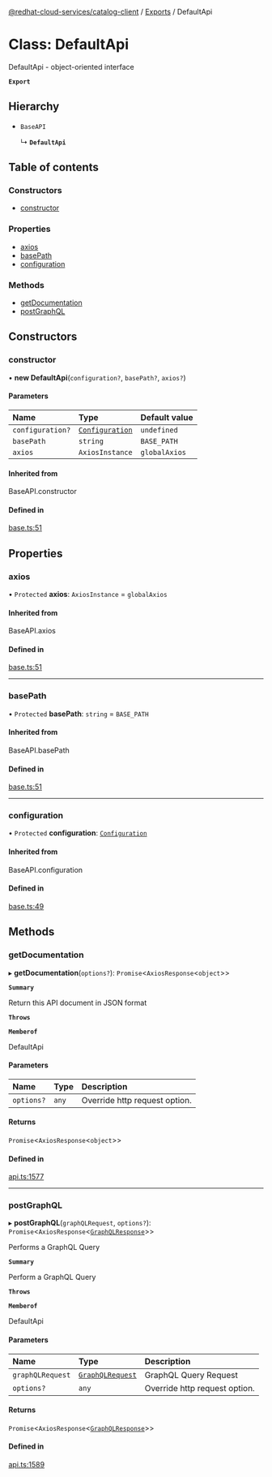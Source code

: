 [@redhat-cloud-services/catalog-client](../README.md) / [Exports](../modules.md) / DefaultApi

# Class: DefaultApi

DefaultApi - object-oriented interface

**`Export`**

## Hierarchy

- `BaseAPI`

  ↳ **`DefaultApi`**

## Table of contents

### Constructors

- [constructor](DefaultApi.md#constructor)

### Properties

- [axios](DefaultApi.md#axios)
- [basePath](DefaultApi.md#basepath)
- [configuration](DefaultApi.md#configuration)

### Methods

- [getDocumentation](DefaultApi.md#getdocumentation)
- [postGraphQL](DefaultApi.md#postgraphql)

## Constructors

### constructor

• **new DefaultApi**(`configuration?`, `basePath?`, `axios?`)

#### Parameters

| Name | Type | Default value |
| :------ | :------ | :------ |
| `configuration?` | [`Configuration`](Configuration.md) | `undefined` |
| `basePath` | `string` | `BASE_PATH` |
| `axios` | `AxiosInstance` | `globalAxios` |

#### Inherited from

BaseAPI.constructor

#### Defined in

[base.ts:51](https://github.com/RedHatInsights/javascript-clients/blob/master/packages/catalog/base.ts#L51)

## Properties

### axios

• `Protected` **axios**: `AxiosInstance` = `globalAxios`

#### Inherited from

BaseAPI.axios

#### Defined in

[base.ts:51](https://github.com/RedHatInsights/javascript-clients/blob/master/packages/catalog/base.ts#L51)

___

### basePath

• `Protected` **basePath**: `string` = `BASE_PATH`

#### Inherited from

BaseAPI.basePath

#### Defined in

[base.ts:51](https://github.com/RedHatInsights/javascript-clients/blob/master/packages/catalog/base.ts#L51)

___

### configuration

• `Protected` **configuration**: [`Configuration`](Configuration.md)

#### Inherited from

BaseAPI.configuration

#### Defined in

[base.ts:49](https://github.com/RedHatInsights/javascript-clients/blob/master/packages/catalog/base.ts#L49)

## Methods

### getDocumentation

▸ **getDocumentation**(`options?`): `Promise`<`AxiosResponse`<`object`\>\>

**`Summary`**

Return this API document in JSON format

**`Throws`**

**`Memberof`**

DefaultApi

#### Parameters

| Name | Type | Description |
| :------ | :------ | :------ |
| `options?` | `any` | Override http request option. |

#### Returns

`Promise`<`AxiosResponse`<`object`\>\>

#### Defined in

[api.ts:1577](https://github.com/RedHatInsights/javascript-clients/blob/master/packages/catalog/api.ts#L1577)

___

### postGraphQL

▸ **postGraphQL**(`graphQLRequest`, `options?`): `Promise`<`AxiosResponse`<[`GraphQLResponse`](../interfaces/GraphQLResponse.md)\>\>

Performs a GraphQL Query

**`Summary`**

Perform a GraphQL Query

**`Throws`**

**`Memberof`**

DefaultApi

#### Parameters

| Name | Type | Description |
| :------ | :------ | :------ |
| `graphQLRequest` | [`GraphQLRequest`](../interfaces/GraphQLRequest.md) | GraphQL Query Request |
| `options?` | `any` | Override http request option. |

#### Returns

`Promise`<`AxiosResponse`<[`GraphQLResponse`](../interfaces/GraphQLResponse.md)\>\>

#### Defined in

[api.ts:1589](https://github.com/RedHatInsights/javascript-clients/blob/master/packages/catalog/api.ts#L1589)
